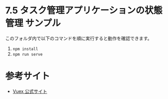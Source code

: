# 7.5 タスク管理アプリケーションの状態管理 サンプル

このフォルダ内で以下のコマンドを順に実行すると動作を確認できます。

1. `npm install`
2. `npm run serve`

# 参考サイト

- [Vuex 公式サイト](https://vuex.vuejs.org/ja/)
